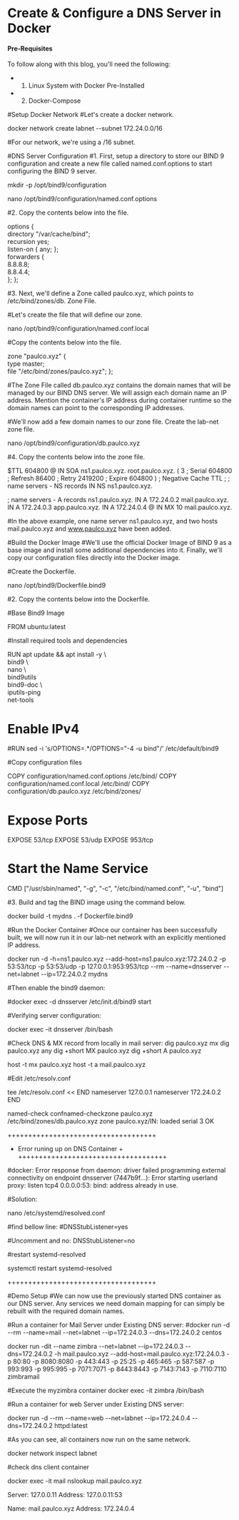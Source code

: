 # Create & Configure a DNS Server in Docker

#### Pre-Requisites
To follow along with this blog, you'll need the following:

- 1. Linux System with Docker Pre-Installed
- 2. Docker-Compose

#Setup Docker Network
#Let's create a docker network.

docker network create labnet --subnet 172.24.0.0/16


#For our network, we're using a /16 subnet.

#DNS Server Configuration
#1. First, setup a directory to store our BIND 9 configuration and create a new file called named.conf.options to start configuring the BIND 9 server.

mkdir -p /opt/bind9/configuration

nano /opt/bind9/configuration/named.conf.options

#2. Copy the contents below into the file.

options {    
directory "/var/cache/bind";    
recursion yes;    
listen-on { any; };    
forwarders {            
8.8.8.8;            
8.8.4.4;    
};
};


#3. Next, we'll define a Zone called paulco.xyz, which points to /etc/bind/zones/db. Zone File.

#Let's create the file that will define our zone.

nano /opt/bind9/configuration/named.conf.local

#Copy the contents below into the file.

zone "paulco.xyz" {    
type master;    
file "/etc/bind/zones/paulco.xyz";
};

#The Zone File called db.paulco.xyz contains the domain names that will be managed by our BIND DNS server. We will assign each domain name an IP address. Mention the container's IP address during container runtime so the domain names can point to the corresponding IP addresses.

#We'll now add a few domain names to our zone file. Create the lab-net zone file.

nano /opt/bind9/configuration/db.paulco.xyz

#4. Copy the contents below into the zone file.

$TTL    604800
@       IN      SOA     ns1.paulco.xyz. root.paulco.xyz. (
                  3       ; Serial
             604800     ; Refresh
              86400     ; Retry
            2419200     ; Expire
             604800 )   ; Negative Cache TTL
;
; name servers - NS records
     IN      NS      ns1.paulco.xyz.

; name servers - A records
ns1.paulco.xyz.         IN      A      172.24.0.2
mail.paulco.xyz.        IN      A      172.24.0.3
app.paulco.xyz.         IN      A      172.24.0.4
@                       IN       MX 10 mail.paulco.xyz.

#In the above example, one name server ns1.paulco.xyz, and two hosts mail.paulco.xyz and www.paulco.xyz have been added.

#Build the Docker Image
#We'll use the official Docker Image of BIND 9 as a base image and install some additional dependencies into it. Finally, we'll copy our configuration files directly into the Docker image.

#Create the Dockerfile.

nano /opt/bind9/Dockerfile.bind9

#2. Copy the contents below into the Dockerfile.

#Base Bind9 Image

FROM ubuntu:latest

#Install required tools and dependencies

RUN apt update && apt install -y \  
        bind9 \  
        nano \  
        bind9utils \
        bind9-doc \  
        iputils-ping \
        net-tools

# Enable IPv4

#RUN sed -i 's/OPTIONS=.*/OPTIONS="-4 -u bind"/' /etc/default/bind9

#Copy configuration files

COPY configuration/named.conf.options /etc/bind/
COPY configuration/named.conf.local /etc/bind/
COPY configuration/db.paulco.xyz /etc/bind/zones/

# Expose Ports

EXPOSE 53/tcp
EXPOSE 53/udp
EXPOSE 953/tcp

# Start the Name Service

CMD ["/usr/sbin/named", "-g", "-c", "/etc/bind/named.conf", "-u", "bind"]

#3. Build and tag the BIND image using the command below.

docker build -t mydns . -f Dockerfile.bind9

#Run the Docker Container
#Once our container has been successfully built, we will now run it in our lab-net network with an explicitly mentioned IP address.

docker run -d -h=ns1.paulco.xyz --add-host=ns1.paulco.xyz:172.24.0.2 -p 53:53/tcp -p 53:53/udp -p 127.0.0.1:953:953/tcp --rm --name=dnsserver --net=labnet --ip=172.24.0.2 mydns

#Then enable the bind9 daemon:

#docker exec -d dnsserver /etc/init.d/bind9 start

#Verifying server configuration:

docker exec -it dnsserver /bin/bash

#Check DNS & MX record from locally in mail server:
dig paulco.xyz mx
dig paulco.xyz any
dig +short MX paulco.xyz
dig +short A paulco.xyz

host -t mx paulco.xyz
host -t a mail.paulco.xyz


#Edit /etc/resolv.conf

tee /etc/resolv.conf << END
nameserver 127.0.0.1
nameserver 172.24.0.2
END

named-check
confnamed-checkzone paulco.xyz /etc/bind/zones/db.paulco.xyz
zone paulco.xyz/IN: loaded serial 3
OK

++++++++++++++++++++++++++++++++++++
+ Error runing up on DNS Container +
++++++++++++++++++++++++++++++++++++

#docker: Error response from daemon: driver failed programming external connectivity on endpoint dnsserver (7447b9f...): Error starting userland proxy: listen tcp4 0.0.0.0:53: bind: address already in use.

#Solution:

nano /etc/systemd/resolved.conf

#find bellow line:
#DNSStubListener=yes

#Uncomment and no:
DNSStubListener=no

#restart systemd-resolved

systemctl restart systemd-resolved

++++++++++++++++++++++++++++++++++++

#Demo Setup
#We can now use the previously started DNS container as our DNS server. Any services we need domain mapping for can simply be rebuilt with the required domain names.

#Run a container for Mail Server under Existing DNS server:
#docker run -d --rm --name=mail --net=labnet --ip=172.24.0.3 --dns=172.24.0.2 centos

docker run -dit --name zimbra --net=labnet --ip=172.24.0.3 --dns=172.24.0.2 -h mail.paulco.xyz --add-host=mail.paulco.xyz:172.24.0.3 -p 80:80 -p 8080:8080 -p 443:443 -p 25:25 -p 465:465 -p 587:587 -p 993:993 -p 995:995 -p 7071:7071 -p 8443:8443 -p 7143:7143 -p 7110:7110 zimbramail

#Execute the myzimbra container
docker exec -it zimbra /bin/bash



#Run a container for web Server under Existing DNS server:

docker run -d --rm --name=web --net=labnet --ip=172.24.0.4 --dns=172.24.0.2 httpd:latest

#As you can see, all containers now run on the same network.

docker network inspect labnet

#check dns client container

docker exec -it mail nslookup mail.paulco.xyz 

Server:         127.0.0.11
Address:        127.0.0.11:53

Name:   mail.paulco.xyz
Address: 172.24.0.4


